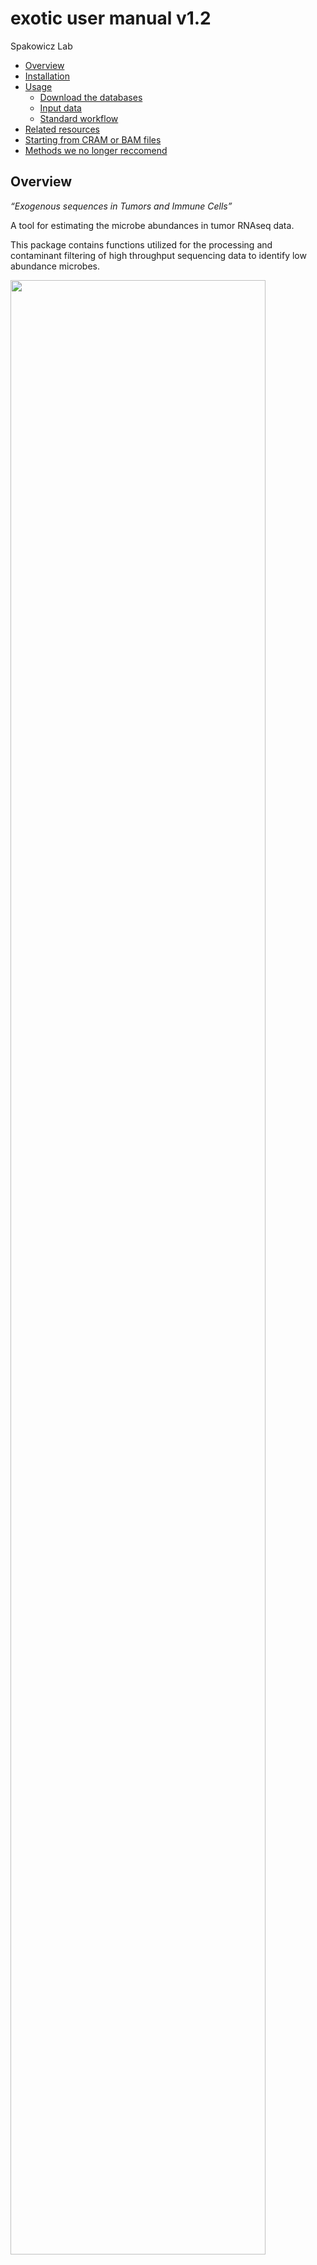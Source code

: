 exotic user manual v1.2
================
Spakowicz Lab

-   [Overview](#overview)
-   [Installation](#installation)
-   [Usage](#usage)
    -   [Download the databases](#download-the-databases)
    -   [Input data](#input-data)
    -   [Standard workflow](#standard-workflow)
-   [Related resources](#related-resources)
-   [Starting from CRAM or BAM files](#starting-from-cram-or-bam-files)
-   [Methods we no longer reccomend](#methods-we-no-longer-reccomend)

## Overview

*“Exogenous sequences in Tumors and Immune Cells”*

A tool for estimating the microbe abundances in tumor RNAseq data.

This package contains functions utilized for the processing and
contaminant filtering of high throughput sequencing data to identify low
abundance microbes.

<img src="exotic-schema.png" style="width:90.0%" />

#### Human/microbe alignment

Exotic first maps raw reads with quality scores (FASTQs) to the human
reference genome. Then, exotic aligns the unmapped reads to a wide range
of non-human genomes, including bacteria, archaea, viruses, fungi, and a
subset of other eukaryotes.

#### Filtering

Filtering steps include the removal of samples with a high percentage of
exogenous reads and samples from small batches that prevent contaminant
checks, as well as reads that align to microbes found to be contaminants
by statistical or literature review-based filtering. We have also
included filters developed by fragmenting the human/mouse
transcriptome/genome into overlapping segments, running through the
pipeline, and identifying erroneously assigned microbes.

#### Normalization

For analysis, we recommend using the unnormalized, filtered counts or
the abundance relative to human calculated with the unnormalized,
filtered counts.

``` red
NOTE: We previously reccomended VOOM-SNM normalization. See functions format_voom_snm_expr()
and voom_snm_normalization() for this technique. We now advise against it due to false postives.
```

## Installation

The package can be installed from GitHub via devtools:

``` r
install.packages("devtools")
devtools::install_github("spakowiczlab/exotic")
```

## Usage

### Download the databases

exotic requires use of the kraken2 with bracken database. All data
necessary is available via <https://go.osu.edu/exotic-database>.
Creation of a Globus account is required for access.

### Input data

Input to the pipeline needs to be in the form of a folder containing
fastQ files. If you are beginning with CRAM or BAM files please see
[Starting from CRAM or BAM files](#starting-from-cram-or-bam-files).

### Standard workflow

``` r
library(exoticpackage)
library(drake)

# include example of drake pipeline here
```

#### 1. Generate genomic data commons manifest

This function interacts with the Genomic Data Commons API to obtain
information on file ids for a given TCGA project. These are filtered to
RNA-seq samples of the primary tumor.

``` r
generate_TCGA_manifest(cname)
```

#### 2. Acquire TCGA clinical data

This function interacts with Genomic Data Commons to acquire TCGA
clinical data for the list of samples provided in a file manifest as
generated by the function generate_TCGA_manifest.

``` r
grab_TCGA_clinical(filemanifest)
```

#### 3. Acquire TCGA metadata

This function interacts with Genomic Data Commons to pull the metadata
used for normalization.

``` r
grab_TCGA_metadata(tcga.file.ids, tcga.expression.ids)
```

#### 4. Remove samples with low human abundances

The exotic pipeline was built with the intention of processing human
tumor samples. Samples with low human abundances are therefore
suspiscious and should be removed.

``` r
check_human_percentages(counts, req.percent)
```

#### 5. Prepare data for get_contaminants

This function is meant to handle the data manipulation required to
prepare sample and meta data for the get_contaminants function.

``` r
resolve_batches(
  metadf,
  countdf,
  conc.col.name,
  sample.col.name,
  batch.col.name
)
```

#### 6. Determine statistical contaminants

Determine statistical contaminants using RNA concentrations and sample
batches.

``` r
get_contaminants(metadf, countdf, seed)
```

#### 7. Compare statistical contaminants to literature contaminants

As a final filtering step before normalization, the results of checking
for statistical contaminants are compared to the ccontaminants
determined by literature review.

``` r
resolve_contaminants(contams, counts, threshold = 0.1)
```

#### 8. Filter out false postives via human/mouse transcriptome/genome filter

Given a table where rows are samples and columns are species and a
character vector of desired filters, removes species identified as
human/mouse erroneously identified as microbial.

``` r
transcript_genome_filter(counts, filters)
```

#### 9. Calculate rarefied prevalence of count data

Normalizing data with VOOM-SNM removes any zero counts to maintain
compatibility with a log transformation, so for analyses requiring
prevalence data it is better to use the rarefied prevalence of the
unnormalized count data. This function rarefies to match the depth of
the sample with the minimum counts in the provided table.

``` r
counts_to_rarefied_prevalence(counts, seed)
```

#### 10. Calculate relative abundances of unnormalized counts per human

Given a table where rows are samples and columns are species, calculate
the abundances relative to amount human for each sample.

``` r
calculate_abundance_relative_to_human(counts)
```

#### 11. Assign full taxonomy to species

Using a kraken2 report with metaphlan formatted output, assign to the
normalized table resulting from voom_snm_normalization. This is also
compatible with the unnormalized counts and rarefied prevalence outputs.

``` r
assign_taxonomy(kraken.tax, species.tab)
```

## Related resources

Please see the
[exotic-manuscript](https://github.com/spakowiczlab/exotic-manuscript)
repository for the analyses related to the
[manuscript](https://www.biorxiv.org/content/10.1101/2022.08.16.503205v1):

*Exogenous sequences in tumors and immune cells (exotic): a tool for
estimating the microbe abundances in tumor RNAseq data. Rebecca Hoyd,
Caroline E Wheeler, YunZhou Liu, Malvenderjit Jagjit Singh, Mitchell
Muniak, Nicolas Denko, David Carbone, Xiaokui Mo, Daniel Spakowicz
bioRxiv 2022.08.16.503205; doi:
<https://doi.org/10.1101/2022.08.16.503205>*

## Starting from CRAM or BAM files

CRAM and BAM files are compressed versions of mapped sequence data
formats. For use of the pipeline, they will need to be converted to the
fastQ file format which is the decompressed version. Using
[SAMtools](http://www.htslib.org/), CRAM files can be converted to BAM
files, and BAM files can be converted to fastQ files.

Install SAMtools in your UNIX environment following these
[directions](http://www.htslib.org/download/).

Convert CRAM -> BAM in batch

``` bash
module load samtools
cd /this/is/a/path/crams
for i in *.cram; do
filename=$(basename "$i")
fname="${filename%.*}"
if ! test -f $fname".bam"; then
samtools view -b -o $fname".bam" $i
fi
done
```

Sort the BAM files in a batch

``` bash
module load samtools
cd /this/is/a/path/bams
for i in *.bam; do
filename=$(basename "$i")
fname="${filename%.*}"
if ! test -f $fname"_sorted.bam"; then
samtools sort -n $i -o $fname"_sorted.bam"
fi
done
```

convert BAM -> fastq in batch

``` bash
module load samtools
cd /this/is/a/path/sorted_bams/
samtools fastq -@ 8 ",i," \\
                 paste0("-1 ",s,"_1.fastq.gz \\"),
                 paste0("-2 ",s,"_2.fastq.gz \\"),
                 paste0("-0 /dev/null -s /dev/null -n"),
```

## Methods we no longer reccomend

#### Formatting TCGA microbe count or gene expression data for normalization

These functions were meant to assist with formatting TCGA data processed
with other exotic function for voom-snm normalization

TCGA microbe count data:

``` r
format_voom_snm_microbe(tcga.counts, tcga.meta)
```

TCGA gene expression data:

``` r
format_voom_snm_expr(tcga.exp, tcga.meta)
```

#### Normalized decontaminanted counts

Normalizes count data using voom-snm. This removes variation from
specified technical variables while preserving variation from specified
biological variables. For projects only utilizing TCGA data, the
functions format_voom_snm_microbe and format_voom_snm_expr automatically
format inputs for this function.

``` r
voom_snm_normalization(
  qcMetadata,
  qcData,
  biovars,
  adjvars,
  return.format = "logcpm",
  seed
)
```

#### Calculate relative abundances of normalized species counts

Given a table where rows are samples and columns are species, calculate
the relative abundances for each sample.

``` r
calculate_relative_abundance(counts)
```
